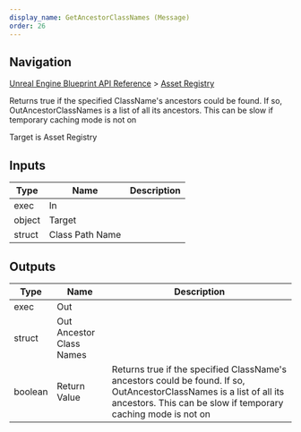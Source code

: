 ```yaml
---
display_name: GetAncestorClassNames (Message)
order: 26
---
```

## Navigation

[Unreal Engine Blueprint API Reference](https://dev.epicgames.com/documentation/en-us/unreal-engine/BlueprintAPI) > [Asset Registry](https://dev.epicgames.com/documentation/en-us/unreal-engine/BlueprintAPI/AssetRegistry)

Returns true if the specified ClassName's ancestors could be found. If so, OutAncestorClassNames is a list of all its ancestors. This can be slow if temporary caching mode is not on

Target is Asset Registry

## Inputs

| Type | Name | Description |
| --- | --- | --- |
| exec | In |  |
| object | Target |  |
| struct | Class Path Name |  |

## Outputs

| Type | Name | Description |
| --- | --- | --- |
| exec | Out |  |
| struct | Out Ancestor Class Names |  |
| boolean | Return Value | Returns true if the specified ClassName's ancestors could be found. If so, OutAncestorClassNames is a list of all its ancestors. This can be slow if temporary caching mode is not on |
